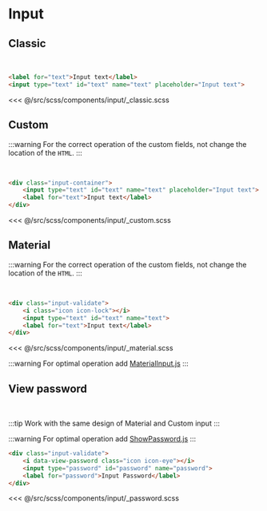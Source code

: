 # Input

## Classic
<br>
<Input-Classic></Input-Classic>

```html
<label for="text">Input text</label>
<input type="text" id="text" name="text" placeholder="Input text">
```

<<< @/src/scss/components/input/_classic.scss

## Custom
:::warning
For the correct operation of the custom fields, not change the location of the `HTML`.
:::

<br>
<Input-Custom></Input-Custom>

```html
<div class="input-container">
	<input type="text" id="text" name="text" placeholder="Input text">
	<label for="text">Input text</label>
</div>
```

<<< @/src/scss/components/input/_custom.scss

## Material
:::warning
For the correct operation of the custom fields, not change the location of the `HTML`.
:::

<br>
<Input-Material></Input-Material>

```html
<div class="input-validate">
	<i class="icon icon-lock"></i>
	<input type="text" id="text" name="text">
	<label for="text">Input text</label>
</div>
```

<<< @/src/scss/components/input/_material.scss

:::warning
For optimal operation add [MaterialInput.js](/javascript/forms/materialinput.html)
:::

## View password
<br>
<Input-Password></Input-Password>

:::tip
Work with the same design of Material and Custom input
:::

:::warning
For optimal operation add [ShowPassword.js](/javascript/forms/showpassword.html)
:::

```html
<div class="input-validate">
	<i data-view-password class="icon icon-eye"></i>
	<input type="password" id="password" name="password">
	<label for="password">Input Password</label>
</div>
```

<<< @/src/scss/components/input/_password.scss